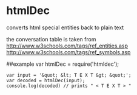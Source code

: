 # htmlDec
converts html special entities back to plain text

the conversation table is taken from
http://www.w3schools.com/tags/ref_entities.asp
http://www.w3schools.com/tags/ref_symbols.asp

##example
    var htmlDec = require('htmldec');

    var input = '&quot; &lt; T E X T &gt; &quot;';
    var decoded = htmlDec(input);
    console.log(decoded) // prints " < T E X T > "
